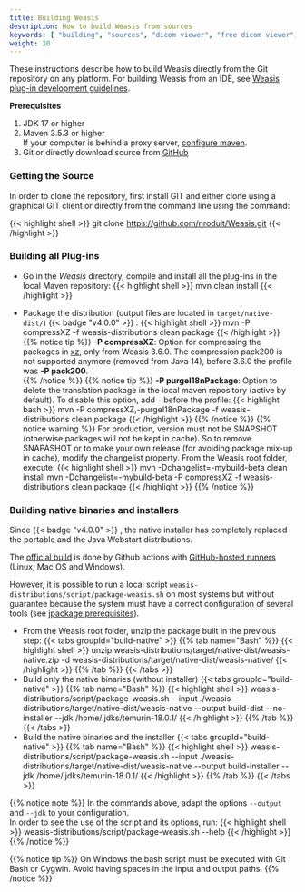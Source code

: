 ```yaml
---
title: Building Weasis
description: How to build Weasis from sources
keywords: [ "building", "sources", "dicom viewer", "free dicom viewer", "open source dicom viewer", "weasis dicom viewer",  "multi-platform dicom viewer", "dicom", "pacs", "pacs viewer" ]
weight: 30
---
```


These instructions describe how to build Weasis directly from the Git repository on any platform. For building Weasis from an IDE, see [Weasis plug-in development guidelines](../guidelines).

**Prerequisites**

1. JDK 17 or higher
2. Maven 3.5.3 or higher<br>
   If your computer is behind a proxy server, [configure maven](https://maven.apache.org/guides/mini/guide-proxies.html).
3. Git or directly download source from [GitHub](https://github.com/nroduit/Weasis)

### Getting the Source

In order to clone the repository, first install GIT and either clone using a graphical GIT client or directly from the command line using the command:

{{< highlight shell >}}
git clone https://github.com/nroduit/Weasis.git
{{< /highlight >}}

### Building all Plug-ins

- Go in the *Weasis* directory, compile and install all the plug-ins in the local Maven repository:
{{< highlight shell >}}
mvn clean install
{{< /highlight >}}

- Package the distribution (output files are located in `target/native-dist/`) {{< badge "v4.0.0" >}} :
{{< highlight shell >}}
mvn -P compressXZ -f weasis-distributions clean package
{{< /highlight >}}
{{% notice tip %}}
**-P compressXZ**: Option for compressing the packages in [xz](https://en.wikipedia.org/wiki/XZ_Utils), only from Weasis 3.6.0. The compression pack200 is not supported anymore (removed from Java 14), before 3.6.0 the profile was **-P pack200**.<br>
{{% /notice %}}
{{% notice tip %}}
**-P purgeI18nPackage**: Option to delete the translation package in the local maven repository (active by default). To disable this option, add `-` before the profile:
{{< highlight bash >}}
mvn -P compressXZ,-purgeI18nPackage -f weasis-distributions clean package
{{< /highlight >}}
{{% /notice %}}
{{% notice warning %}}
For production, version must not be SNAPSHOT (otherwise packages will not be kept in cache). So to remove SNAPASHOT or to make your own release (for avoiding package mix-up in cache), modify the changelist property. From the Weasis root folder, execute:
{{< highlight shell >}}
mvn -Dchangelist=-mybuild-beta clean install
mvn -Dchangelist=-mybuild-beta -P compressXZ -f weasis-distributions clean package
{{< /highlight >}}
{{% /notice %}}


### Building native binaries and installers

Since {{< badge "v4.0.0" >}} , the native installer has completely replaced the portable and the Java Webstart distributions.

The [official build](https://github.com/nroduit/Weasis/blob/master/.github/workflows/build-installer.yml) is done by Github actions with [GitHub-hosted runners](https://docs.github.com/en/actions/using-github-hosted-runners/about-github-hosted-runners) (Linux, Mac OS and Windows). 

However, it is possible to run a local script `weasis-distributions/script/package-weasis.sh` on most systems but without guarantee because the system must have a correct configuration of several tools (see [jpackage prerequisites](https://docs.oracle.com/en/java/javase/18/jpackage/packaging-overview.html)).

- From the Weasis root folder, unzip the package built in the previous step:
{{< tabs groupId="build-native" >}}
{{% tab name="Bash" %}}
{{< highlight shell >}}
unzip weasis-distributions/target/native-dist/weasis-native.zip -d weasis-distributions/target/native-dist/weasis-native/
{{< /highlight >}}
{{% /tab %}}
{{< /tabs >}}
- Build only the native binaries (without installer)
{{< tabs groupId="build-native" >}}
{{% tab name="Bash" %}}
{{< highlight shell >}}
weasis-distributions/script/package-weasis.sh --input ./weasis-distributions/target/native-dist/weasis-native --output build-dist --no-installer --jdk /home/.jdks/temurin-18.0.1/
{{< /highlight >}}
{{% /tab %}}
{{< /tabs >}}
- Build the native binaries and the installer
{{< tabs groupId="build-native" >}}
{{% tab name="Bash" %}}
{{< highlight shell >}}
weasis-distributions/script/package-weasis.sh --input ./weasis-distributions/target/native-dist/weasis-native --output build-installer --jdk /home/.jdks/temurin-18.0.1/
{{< /highlight >}}
{{% /tab %}}
{{< /tabs >}}

{{% notice note %}}
In the commands above, adapt the options `--output` and `--jdk` to your configuration.<br>
In order to see the use of the script and its options, run:
{{< highlight shell >}}
weasis-distributions/script/package-weasis.sh --help
{{< /highlight >}}
{{% /notice %}}

{{% notice tip %}}
On Windows the bash script must be executed with Git Bash or Cygwin. Avoid having spaces in the input and output paths.
{{% /notice %}}